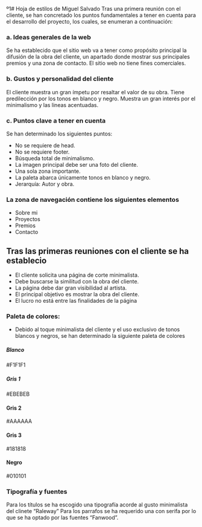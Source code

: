 º1# Hoja de estilos de Miguel Salvado
Tras una primera reunión con el cliente, se han concretado los puntos fundamentales a tener en cuenta para el desarrollo del proyecto, los cuales, se enumeran a continuación:

### a. Ideas generales de la web 
Se ha establecido que el sitio web va a tener como propósito principal la difusión de la obra del cliente, un apartado donde mostrar sus principales premios y una zona de contacto. El sitio web no tiene fines comerciales. 

### b. Gustos y personalidad del cliente
El cliente muestra un gran ímpetu por resaltar el valor de su obra. Tiene predilección por los tonos en blanco y negro. Muestra un gran interés por el minimalismo y las lineas acentuadas.

### c. Puntos clave a tener en cuenta
Se han determinado los siguientes puntos:
- No se requiere de head.
- No se requiere footer.
- Búsqueda total de minimalismo.
- La imagen principal debe ser una foto del cliente.
- Una sola zona importante.
- La paleta abarca únicamente tonos en blanco y negro.
- Jerarquía: Autor y obra.

### La zona de navegación contiene los siguientes elementos
- Sobre mi
- Proyectos
- Premios
- Contacto

## Tras las primeras reuniones con el cliente se ha establecio
- El cliente solicita una página de corte minimalista.
- Debe buscarse la similitud con la obra del cliente.
- La página debe dar gran visibilidad al artista.
- El principal objetivo es mostrar la obra del cliente.
- El lucro no está entre las finalidades de la página

### Paleta de colores:

- Debido al toque minimalista del cliente y el uso exclusivo de tonos blancos y negros, se han determinado la siguiente paleta de colores

##### Blanco
#F1F1F1

##### Gris 1
#EBEBEB

#### Gris 2
#AAAAAA 

#### Gris 3
#181818

#### Negro
#010101

### Tipografía y fuentes
Para los títulos se ha escogido una tipografía acorde al gusto minimalista del clinete “Raleway” Para los parrafos se ha requerido una con serifa por lo que se ha optado por las fuentes “Fanwood”.



